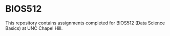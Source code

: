 # BIOS512

This repository contains assignments completed for BIOS512 (Data Science Basics) at UNC Chapel Hill.
